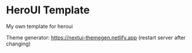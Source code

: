 # HeroUI Template
My own template for heroui






Theme generator: https://nextui-themegen.netlify.app
(restart server after changing)